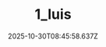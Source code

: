 ---
title: "1_luis"
description: ""
image: "/uploads/photos/1761813958633-1_luis.webp"
thumbnail: "/uploads/photos/1761813958633-1_luis-thumb.webp"
width: 4000
height: 5114
featured: false
date: 2025-10-30T08:45:58.637Z
order: 0
---